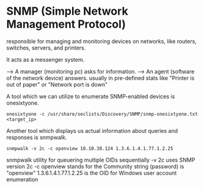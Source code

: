 # SNMP (Simple Network Management Protocol)

responsible for managing and monitoring devices on networks, like routers, switches, servers, and printers.

It acts as a messenger system.

--> A manager (monitoring pc) asks for information. 
--> An agent (software of the network device) answers. 
usually in pre-defined stats like "Printer is out of paper" or "Network port is down"

A tool which we can utilize to enumerate SNMP-enabled devices is onesixtyone.

```
onesixtyone -c /usr/share/seclists/Discovery/SNMP/snmp-onesixtyone.txt <target_ip>
```

Another tool which displays us actual information about queries and responses is snmpwalk.

```
snmpwalk -v 2c -c openview 10.10.38.124 1.3.6.1.4.1.77.1.2.25
```

snmpwalk utility for queuering multiple OIDs sequentially
-v 2c uses SNMP version 2c
-c openview stands for the Community string (password) is "openview"
1.3.6.1.4.1.77.1.2.25 is the OID for Windows user account enumeration
